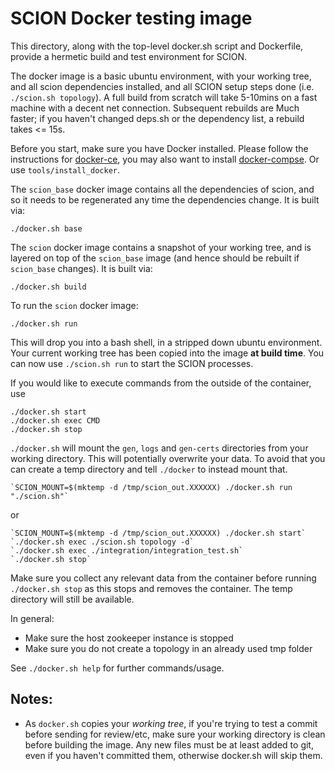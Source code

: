 # SCION Docker testing image

This directory, along with the top-level docker.sh script and Dockerfile, provide a hermetic build
and test environment for SCION.

The docker image is a basic ubuntu environment, with your working tree, and all scion dependencies
installed, and all SCION setup steps done (i.e. `./scion.sh topology`). A full build from scratch
will take 5-10mins on a fast machine with a decent net connection. Subsequent rebuilds are Much
faster; if you haven't changed deps.sh or the dependency list, a rebuild takes <= 15s.

Before you start, make sure you have Docker installed. Please follow the instructions for
[docker-ce](https://docs.docker.com/install/linux/docker-ce/ubuntu/), you may also want to install
[docker-compse](https://docs.docker.com/compose/install/). Or use `tools/install_docker`.

The `scion_base` docker image contains all the dependencies of scion, and so it needs to be
regenerated any time the dependencies change. It is built via:

    ./docker.sh base

The `scion` docker image contains a snapshot of your working tree, and is layered on top of the
`scion_base` image (and hence should be rebuilt if `scion_base` changes). It is built via:

    ./docker.sh build

To run the `scion` docker image:

    ./docker.sh run

This will drop you into a bash shell, in a stripped down ubuntu environment. Your current working
tree has been copied into the image **at build time**. You can now use `./scion.sh run` to start the
SCION processes.

If you would like to execute commands from the outside of the container, use

    ./docker.sh start
    ./docker.sh exec CMD
    ./docker.sh stop

`./docker.sh` will mount the `gen`, `logs` and `gen-certs` directories from your working directory.
This will potentially overwrite your data. To avoid that you can create a temp directory and tell
`./docker` to instead mount that.

    `SCION_MOUNT=$(mktemp -d /tmp/scion_out.XXXXXX) ./docker.sh run "./scion.sh"`

or

    `SCION_MOUNT=$(mktemp -d /tmp/scion_out.XXXXXX) ./docker.sh start`
    `./docker.sh exec ./scion.sh topology -d`
    `./docker.sh exec ./integration/integration_test.sh`
    `./docker.sh stop`

Make sure you collect any relevant data from the container before running `./docker.sh stop` as this
stops and removes the container. The temp directory will still be available.

In general:

-   Make sure the host zookeeper instance is stopped
-   Make sure you do not create a topology in an already used tmp folder

See `./docker.sh help` for further commands/usage.

## Notes:

-   As `docker.sh` copies your _working tree_, if you're trying to test a commit before sending for
    review/etc, make sure your working directory is clean before building the image. Any new files
    must be at least added to git, even if you haven't committed them, otherwise docker.sh will skip
    them.
